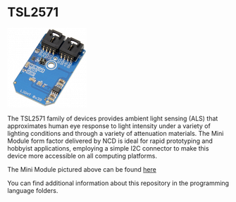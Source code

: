 # TSL2571

[![TSL2571-A20](TSL2571_I2CS_A_1-180x180.png)](https://store.ncd.io/product/tsl2571-light-to-digital-converter-programmable-analog-gain-i2c-mini-module/)

The TSL2571 family of devices provides ambient light sensing (ALS) that approximates human eye response to light intensity under a variety of lighting conditions and through a variety of attenuation materials. The Mini Module form factor delivered by NCD is ideal for rapid prototyping and hobbyist applications, employing a simple I2C connector to make this device more accessible on all computing platforms.

The Mini Module pictured above can be found [here](https://store.ncd.io/product/tsl2571-light-to-digital-converter-programmable-analog-gain-i2c-mini-module/)

You can find additional information about this repository in the programming language folders.
